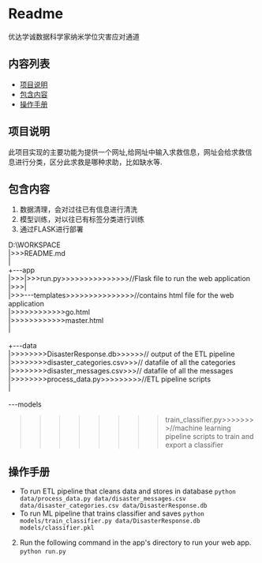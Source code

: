 # Readme


优达学诚数据科学家纳米学位灾害应对通道


## 内容列表

- [项目说明](#项目说明)
- [包含内容](#包含内容)
- [操作手册](#操作手册)



## 项目说明

此项目实现的主要功能为提供一个网址,给网址中输入求救信息，网址会给求救信息进行分类，区分此求救是哪种求助，比如缺水等.


## 包含内容

1. 数据清理，会对过往已有信息进行清洗
2. 模型训练，对以往已有标签分类进行训练
3. 通过FLASK进行部署

D:\WORKSPACE <br>
|>>>README.md <br>
| <br>
+---app<br>
|>>>|>>>run.py>>>>>>>>>>>>>>>//Flask file to run the web application <br>
|>>>| <br>
|>>>\---templates>>>>>>>>>>>>>>>//contains html file for the web application <br>
|>>>>>>>>>>>>go.html <br>
|>>>>>>>>>>>>master.html <br>
|<br>           
+---data <br>
|>>>>>>>>DisasterResponse.db>>>>>>// output of the ETL pipeline <br>
|>>>>>>>>disaster_categories.csv>>>// datafile of all the categories <br>
|>>>>>>>>disaster_messages.csv>>>// datafile of all the messages <br>
|>>>>>>>>process_data.py>>>>>>>>>//ETL pipeline scripts <br>
| <br>       
\---models <br>
  >>>>>>>>train_classifier.py>>>>>>>>//machine learning pipeline scripts to train and export a classifier <br>
        

## 操作手册

 - To run ETL pipeline that cleans data and stores in database
        `python data/process_data.py data/disaster_messages.csv data/disaster_categories.csv data/DisasterResponse.db`
 - To run ML pipeline that trains classifier and saves
        `python models/train_classifier.py data/DisasterResponse.db models/classifier.pkl`
 2. Run the following command in the app's directory to run your web app.
    `python run.py`


